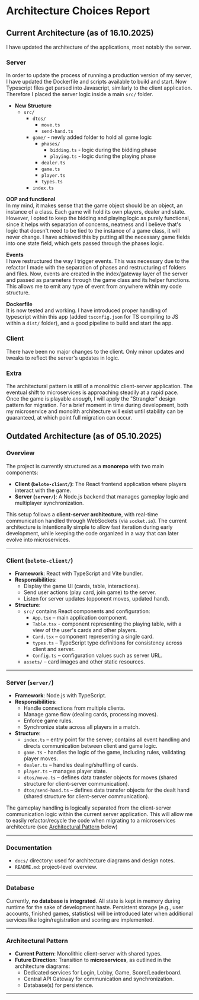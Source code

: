 # Architecture Choices Report

## Current Architecture (as of 16.10.2025)
I have updated the architecture of the applications, most notably the server.

### Server
In order to update the process of running a production version of my server, I have updated the Dockerfile and scripts available to build and start. Now Typescript files get parsed into Javascript, similarly to the client application.
Therefore I placed the server logic inside a main `src/` folder.
- **New Structure**
  - `src/`
    - `dtos/`
      - `move.ts`
      - `send-hand.ts`
    - `game/` - newly added folder to hold all game logic
      - `phases/`
        - `bidding.ts` - logic during the bidding phase
        - `playing.ts` - logic during the playing phase
      - `dealer.ts`
      - `game.ts`
      - `player.ts`
      - `types.ts`
    - `index.ts`

**OOP and functional** <br>
In my mind, it makes sense that the game object should be an object, an instance of a class. Each game will hold its own players, dealer and state. However, I opted to keep the bidding and playing logic as purely functional, since it helps with separation of concerns, neatness and I believe that's logic that doesn't need to be tied to the instance of a game class, it will never change. I have achieved this by putting all the necessary game fields into one state field, which gets passed through the phases logic.

**Events** <br>
I have restructured the way I trigger events. This was necessary due to the refactor I made with the separation of phases and restructuring of folders and files. Now, events are created in the index/gateway layer of the server and passed as parameters through the game class and its helper functions. This allows me to emit any type of event from anywhere within my code structure.

**Dockerfile** <br>
It is now tested and working. I have introduced proper handling of typescript within this app (added `tsconfig.json` for TS compiling to JS within a `dist/` folder), and a good pipeline to build and start the app.

### Client
There have been no major changes to the client. Only minor updates and tweaks to reflect the server's updates in logic.

### Extra
The architectural pattern is still of a monolithic client-server application. The eventual shift to microservices is approaching steadily at a rapid pace. Once the game is playable *enough*, I will apply the "Strangler" design pattern for migration. For a brief moment in time during development, both my microservice and monolith architecture will exist until stability can be guaranteed, at which point full migration can occur.

## Outdated Architecture (as of 05.10.2025)

### Overview
The project is currently structured as a **monorepo** with two main components:
- **Client (`belote-client/`)**: The React frontend application where players interact with the game.
- **Server (`server/`)**: A Node.js backend that manages gameplay logic and multiplayer synchronization.

This setup follows a **client-server architecture**, with real-time communication handled through WebSockets (via `socket.io`). The current architecture is intentionally simple to allow fast iteration during early development, while keeping the code organized in a way that can later evolve into microservices.

---

### Client (`belote-client/`)
- **Framework**: React with TypeScript and Vite bundler.  
- **Responsibilities**:
  - Display the game UI (cards, table, interactions).
  - Send user actions (play card, join game) to the server.
  - Listen for server updates (opponent moves, updated hand).
- **Structure**:
  - `src/` contains React components and configuration:
    - `App.tsx` – main application component.
    - `Table.tsx` - component representing the playing table, with a view of the user's cards and other players.
    - `Card.tsx` – component representing a single card.
    - `types.ts` – TypeScript type definitions for consistency across client and server.
    - `Config.ts` – configuration values such as server URL.
  - `assets/` – card images and other static resources.

---

### Server (`server/`)
- **Framework**: Node.js with TypeScript.  
- **Responsibilities**:
  - Handle connections from multiple clients.
  - Manage game flow (dealing cards, processing moves).
  - Enforce game rules.
  - Synchronize state across all players in a match.
- **Structure**:
  - `index.ts` – entry point for the server; contains all event handling and directs communication between client and game logic.
  - `game.ts` - handles the logic of the game, including rules, validating player moves.
  - `dealer.ts` – handles dealing/shuffling of cards.
  - `player.ts` – manages player state.
  - `dtos/move.ts` – defines data transfer objects for moves (shared structure for client-server communication).
  - `dtos/send-hand.ts` – defines data transfer objects for the dealt hand (shared structure for client-server communication).  

The gameplay handling is logically separated from the client-server communication logic within the current server application. This will allow me to easily refactor/recycle the code when migrating to a microservices architecture (see [Architectural Pattern](#architectural-pattern) below)

---

### Documentation
- `docs/` directory: used for architecture diagrams and design notes.
- `README.md`: project-level overview.

---

### Database
Currently, **no database is integrated**. All state is kept in memory during runtime for the sake of development haste. Persistent storage (e.g., user accounts, finished games, statistics) will be introduced later when additional services like login/registration and scoring are implemented.

---

### Architectural Pattern
- **Current Pattern**: Monolithic client-server with shared types.
- **Future Direction**: Transition to **microservices**, as outlined in the architecture diagrams:
  - Dedicated services for Login, Lobby, Game, Score/Leaderboard.
  - Central API Gateway for communication and synchronization.
  - Database(s) for persistence.

---
